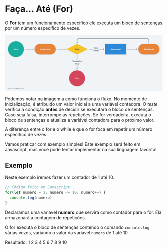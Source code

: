 # Faça... Até (For)

O **For** tem um funcionamento específico ele executa um bloco de sentenças por um número específico de vezes.

<p align="center">
  <img src="./images/for.png" alt="Figura 1"/>
</p>

Podemos notar na imagem a como funciona o fluxo. No momento de inicialização, é atribuido um valor inicial a uma variável contadora. O _teste_ verifica a condição **antes** de decidir se executará o bloco de sentenças. Caso seja falsa, interrompe as repetições. Se for verdadeira, executa o bloco de sentenças e atualiza a variável contadora para o próximo valor.

A diferença entre o for e o while é que o for foca em repetir um número específico de vezes.

Vamos praticar com exemplo simples! Este exemplo será feito em Javascript, mas você pode tentar implementar na sua linguagem favorita!

## Exemplo

Neste exemplo iremos fazer um contador de 1 até 10.

```js
// Código feito em Javascript
for(let numero = 1; numero <= 10; numero++) {
  console.log(numero)
}
```

Declaramos uma variável **numero** que servirá como contador para o for. Ela armazenará a contagem de repetições.

O for executa o bloco de sentenças contendo o comando `console.log` várias vezes,  variando o valor da variável `numero` de 1 até 10.

Resultado: 1 2 3 4 5 6 7 8 9 10